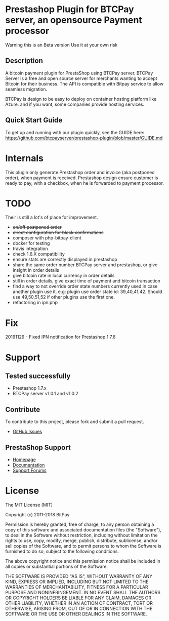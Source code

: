 # Prestashop Plugin for BTCPay server, an opensource Payment processor

Warning this is an Beta version
Use it at your own risk

## Description

A bitcoin payment plugin for PrestaShop using BTCPay server.
BTCPay Server is a free and open source server for merchants wanting to accept Bitcoin for their business.
The API is compatible with Bitpay service to allow seamless migration.

BTCPay is design to be easy to deploy on container hosting platform like Azure.
and if you want, some companies provide hosting services.

## Quick Start Guide

To get up and running with our plugin quickly, see the GUIDE here: https://github.com/btcpayserver/prestashop-plugin/blob/master/GUIDE.md


# Internals

This plugin only generate Prestashop order and invoice (aka postponed order), when payment is received.
Prestashop design ensure customer is ready to pay, with a checkbox, when he is forwarded to payment processor.


# TODO
Their is still a lot's of place for improvement.
* ~~on/off postponed order~~
* ~~direct configuration for block confirmations~~
* composer with php-bitpay-client
* docker for testing
* travis integration
* check 1.6.X compatibility
* ensure stats are correctly displayed in prestashop
* share the same order number BTCPay server and prestashop, or give insight in order details
* give bitcoin rate in local currency in order details
* still in order details, give exact time of payment and bitcoin transaction
* find a way to not override order state numbers currently used in case another plugin use it.
e.g: plugin use order state id: 39,40,41,42.  Should use 49,50,51,52 if other plugins use the first one.
* refactoring in ipn.php

# Fix

20191129 - Fixed IPN notification for Prestashop 1.7.6

# Support

## Tested successfully
* Prestashop 1.7.x
* BTCPay server v1.0.1 and v1.0.2

## Contribute

To contribute to this project, please fork and submit a pull request.
* [GitHub Issues](https://github.com/btcpayserver/prestashop-plugin/issues)

## PrestaShop Support

* [Homepage](http://www.prestashop.com)
* [Documentation](http://doc.prestashop.com/)
* [Support Forums](http://www.prestashop.com/forums/)


# License

The MIT License (MIT)

Copyright (c) 2011-2018 BitPay

Permission is hereby granted, free of charge, to any person obtaining a copy
of this software and associated documentation files (the "Software"), to deal
in the Software without restriction, including without limitation the rights
to use, copy, modify, merge, publish, distribute, sublicense, and/or sell
copies of the Software, and to permit persons to whom the Software is
furnished to do so, subject to the following conditions:

The above copyright notice and this permission notice shall be included in
all copies or substantial portions of the Software.

THE SOFTWARE IS PROVIDED "AS IS", WITHOUT WARRANTY OF ANY KIND, EXPRESS OR
IMPLIED, INCLUDING BUT NOT LIMITED TO THE WARRANTIES OF MERCHANTABILITY,
FITNESS FOR A PARTICULAR PURPOSE AND NONINFRINGEMENT. IN NO EVENT SHALL THE
AUTHORS OR COPYRIGHT HOLDERS BE LIABLE FOR ANY CLAIM, DAMAGES OR OTHER
LIABILITY, WHETHER IN AN ACTION OF CONTRACT, TORT OR OTHERWISE, ARISING FROM,
OUT OF OR IN CONNECTION WITH THE SOFTWARE OR THE USE OR OTHER DEALINGS IN
THE SOFTWARE.

